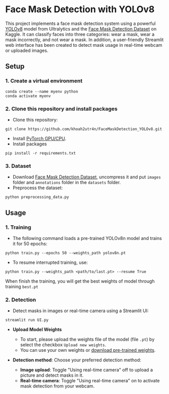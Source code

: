 # Face Mask Detection with YOLOv8
This project implements a face mask detection system using a powerful [YOLOv8](https://github.com/ultralytics/ultralytics) model from Ultralytics and the [Face Mask Detection Dataset](https://www.kaggle.com/datasets/andrewmvd/face-mask-detection) on Kaggle. It can classify faces into three categories: wear a mask, wear a mask incorrectly, and not wear a mask. In addition, a user-friendly Streamlit web interface has been created to detect mask usage in real-time webcam or uploaded images.


## Setup
### 1. Create a virtual environment 
  ```
  conda create --name myenv python
  conda activate myenv
  ```
### 2. Clone this repository and install packages
  * Clone this repository:
  ```
  git clone https://github.com/khoah2utr4n/FaceMaskDetection_YOLOv8.git
  ```
  * Install [PyTorch GPU/CPU](https://pytorch.org/get-started/locally/).
  * Install packages
  ```
  pip install -r requirements.txt
  ```
### 3. Dataset
  * Download [Face Mask Detection Dataset](https://www.kaggle.com/datasets/andrewmvd/face-mask-detection), uncompress it and put `images` folder and `annotations` folder in the `datasets` folder.
  * Preprocess the dataset:
  ```
  python preprocessing_data.py
  ```

## Usage
### 1. Training
  * The following command loads a pre-trained YOLOv8n model and trains it for 50 epochs:
  ```
  python train.py --epochs 50 --weights_path yolov8n.pt
  ```
  * To resume interrupted training, use:
  ```
  python train.py --weights_path <path/to/last.pt> --resume True
  ```
When finish the training, you will get the best weights of model through training `best.pt`

### 2. Detection
  * Detect masks in images or real-time camera using a Streamlit UI:
  ```
  streamlit run UI.py
  ```
  * **Upload Model Weights**
    * To start, please upload the weights file of the model (file `.pt`) by select the checkbox `Upload new weights`.
    * You can use your own weights or [download pre-trained weights](https://drive.google.com/file/d/1RGusbu1Gssvq50uobJeS4hNMrwKenDid/view?usp=sharing).
  
  * **Detection method**: Choose your preferred detection method:
    * **Image upload**: Toggle "Using real-time camera" off to upload a picture and detect masks in it.
    * **Real-time camera**: Toggle "Using real-time camera" on to activate mask detection from your webcam.

